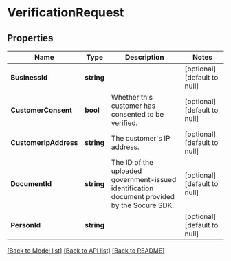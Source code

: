 # VerificationRequest

## Properties
Name | Type | Description | Notes
------------ | ------------- | ------------- | -------------
**BusinessId** | **string** |  | [optional] [default to null]
**CustomerConsent** | **bool** | Whether this customer has consented to be verified. | [optional] [default to null]
**CustomerIpAddress** | **string** | The customer&#x27;s IP address. | [optional] [default to null]
**DocumentId** | **string** | The ID of the uploaded government-issued identification document provided by the Socure SDK.  | [optional] [default to null]
**PersonId** | **string** |  | [optional] [default to null]

[[Back to Model list]](../README.md#documentation-for-models) [[Back to API list]](../README.md#documentation-for-api-endpoints) [[Back to README]](../README.md)

